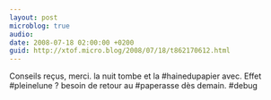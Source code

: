 ```yaml
---
layout: post
microblog: true
audio: 
date: 2008-07-18 02:00:00 +0200
guid: http://xtof.micro.blog/2008/07/18/t862170612.html
---
```

Conseils reçus, merci. la nuit tombe et la #hainedupapier avec. Effet #pleinelune ? besoin de retour au #paperasse dès demain. #debug
